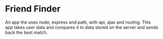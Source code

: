 # Friend Finder

An app the uses node, express and path, with api, ajax and routing. This app takes user data and compares it to data stored on the server and sends back the best match.

